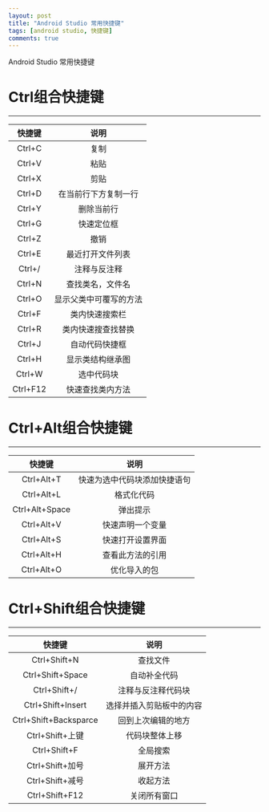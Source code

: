 ```yaml
---
layout: post
title: "Android Studio 常用快捷键"
tags: [android studio, 快捷键]
comments: true
---
```


Android Studio 常用快捷键

# Ctrl组合快捷键
---
|快捷键|说明|
|:-:|:-:|
|Ctrl+C|复制|
|Ctrl+V|粘贴|
|Ctrl+X|剪贴|
|Ctrl+D|在当前行下方复制一行|
|Ctrl+Y|删除当前行|
|Ctrl+G|快速定位框|
|Ctrl+Z|撤销|
|Ctrl+E|最近打开文件列表|
|Ctrl+/|注释与反注释|
|Ctrl+N|查找类名，文件名|
|Ctrl+O|显示父类中可覆写的方法|
|Ctrl+F|类内快速搜索栏|
|Ctrl+R|类内快速搜查找替换|
|Ctrl+J|自动代码快捷框|
|Ctrl+H|显示类结构继承图|
|Ctrl+W|选中代码块|
|Ctrl+F12|快速查找类内方法|

# Ctrl+Alt组合快捷键
---
|快捷键|说明|
|:-:|:-:|
|Ctrl+Alt+T|快速为选中代码块添加快捷语句|
|Ctrl+Alt+L|格式化代码|
|Ctrl+Alt+Space|弹出提示|
|Ctrl+Alt+V|快速声明一个变量|
|Ctrl+Alt+S|快速打开设置界面|
|Ctrl+Alt+H|查看此方法的引用|
|Ctrl+Alt+O|优化导入的包|

# Ctrl+Shift组合快捷键
---
|快捷键|说明|
|:-:|:-:|
|Ctrl+Shift+N|查找文件|
|Ctrl+Shift+Space|自动补全代码|
|Ctrl+Shift+/|注释与反注释代码块|
|Ctrl+Shift+Insert|选择并插入剪贴板中的内容|
|Ctrl+Shift+Backsparce|回到上次编辑的地方|
|Ctrl+Shift+上键|代码块整体上移|
|Ctrl+Shift+F|全局搜索|
|Ctrl+Shift+加号|展开方法|
|Ctrl+Shift+减号|收起方法|
|Ctrl+Shift+F12|关闭所有窗口|